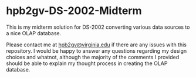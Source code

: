 # hpb2gv-DS-2002-Midterm
This is my midterm solution for DS-2002 converting various data sources to a nice OLAP database.

Please contact me at hpb2gv@virginia.edu if there are any issues with this repository. I would be happy to answer any questions regarding my design choices and whatnot, although the majority of the comments I provided should be able to explain my thought process in creating the OLAP database.
